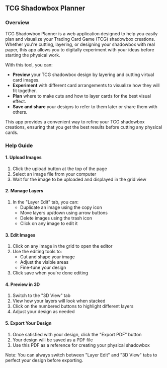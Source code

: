 ## TCG Shadowbox Planner

### Overview

TCG Shadowbox Planner is a web application designed to help you easily plan and visualize your Trading Card Game (TCG) shadowbox creations. Whether you're cutting, layering, or designing your shadowbox with real paper, this app allows you to digitally experiment with your ideas before starting the physical work.

With this tool, you can:
- **Preview** your TCG shadowbox design by layering and cutting virtual card images.
- **Experiment** with different card arrangements to visualize how they will fit together.
- **Plan** where to make cuts and how to layer cards for the best visual effect.
- **Save and share** your designs to refer to them later or share them with others.

This app provides a convenient way to refine your TCG shadowbox creations, ensuring that you get the best results before cutting any physical cards.

### Help Guide

#### 1. Upload Images
1. Click the upload button at the top of the page
2. Select an image file from your computer
3. Wait for the image to be uploaded and displayed in the grid view

#### 2. Manage Layers
1. In the "Layer Edit" tab, you can:
   - Duplicate an image using the copy icon
   - Move layers up/down using arrow buttons
   - Delete images using the trash icon
   - Click on any image to edit it

#### 3. Edit Images
1. Click on any image in the grid to open the editor
2. Use the editing tools to:
   - Cut and shape your image
   - Adjust the visible areas
   - Fine-tune your design
3. Click save when you're done editing

#### 4. Preview in 3D
1. Switch to the "3D View" tab
2. View how your layers will look when stacked
3. Click on the numbered buttons to highlight different layers
4. Adjust your design as needed

#### 5. Export Your Design
1. Once satisfied with your design, click the "Export PDF" button
2. Your design will be saved as a PDF file
3. Use this PDF as a reference for creating your physical shadowbox

Note: You can always switch between "Layer Edit" and "3D View" tabs to perfect your design before exporting.
